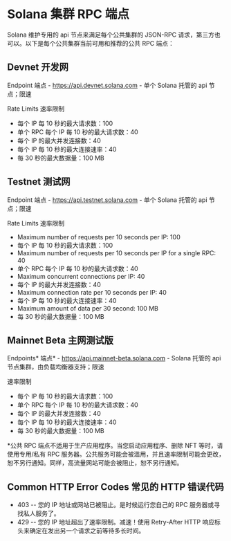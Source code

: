 # Solana 集群 RPC 端点

Solana 维护专用的 api 节点来满足每个公共集群的 JSON-RPC 请求，第三方也可以。以下是每个公共集群当前可用和推荐的公共 RPC 端点：

## Devnet 开发网

Endpoint 端点
    - https://api.devnet.solana.com - 单个 Solana 托管的 api 节点；限速

Rate Limits 速率限制
- 每个 IP 每 10 秒的最大请求数：100
- 单个 RPC 每个 IP 每 10 秒的最大请求数：40
- 每个 IP 的最大并发连接数：40
- 每个 IP 每 10 秒的最大连接速率：40
- 每 30 秒的最大数据量：100 MB

## Testnet 测试网

Endpoint 端点
    - https://api.testnet.solana.com - 单个 Solana 托管的 api 节点；限速

Rate Limits 速率限制

- Maximum number of requests per 10 seconds per IP: 100
- 每个 IP 每 10 秒的最大请求数：100
- Maximum number of requests per 10 seconds per IP for a single RPC: 40
- 单个 RPC 每个 IP 每 10 秒的最大请求数：40
- Maximum concurrent connections per IP: 40
- 每个 IP 的最大并发连接数：40
- Maximum connection rate per 10 seconds per IP: 40
- 每个 IP 每 10 秒的最大连接速率：40
- Maximum amount of data per 30 second: 100 MB
- 每 30 秒的最大数据量：100 MB

## Mainnet Beta 主网测试版

Endpoints* 端点*
    - https://api.mainnet-beta.solana.com - Solana 托管的 api
节点集群，由负载均衡器支持；限速

速率限制
- 每个 IP 每 10 秒的最大请求数：100
- 单个 RPC 每个 IP 每 10 秒的最大请求数：40
- 每个 IP 的最大并发连接数：40
- 每个 IP 每 10 秒的最大连接速率：40
- 每 30 秒的最大数据量：100 MB

*公共 RPC 端点不适用于生产应用程序。当您启动应用程序、删除 NFT 等时，请使用专用/私有 RPC 服务器。公共服务可能会被滥用，并且速率限制可能会更改，恕不另行通知。同样，高流量网站可能会被阻止，恕不另行通知。

## Common HTTP Error Codes 常见的 HTTP 错误代码

- 403 -- 您的 IP 地址或网站已被阻止。是时候运行您自己的 RPC 服务器或寻找私人服务了。
- 429 -- 您的 IP 地址超出了速率限制。减速！使用 Retry-After HTTP 响应标头来确定在发出另一个请求之前等待多长时间。
